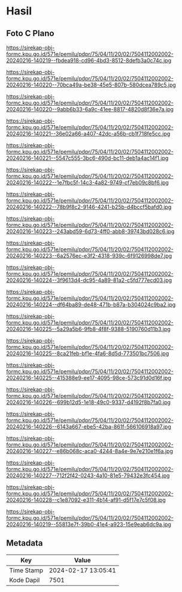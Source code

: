 # Hasil

## Foto C Plano

https://sirekap-obj-formc.kpu.go.id/571e/pemilu/pdpr/75/04/11/20/02/7504112002002-20240216-140219--fbdea918-cd96-4bd3-8512-8defb3a0c74c.jpg

https://sirekap-obj-formc.kpu.go.id/571e/pemilu/pdpr/75/04/11/20/02/7504112002002-20240216-140220--70bca49a-be38-45e5-807b-580dcea789c5.jpg

https://sirekap-obj-formc.kpu.go.id/571e/pemilu/pdpr/75/04/11/20/02/7504112002002-20240216-140220--9abb6b33-6a9c-41ee-8817-4820d8f36e7a.jpg

https://sirekap-obj-formc.kpu.go.id/571e/pemilu/pdpr/75/04/11/20/02/7504112002002-20240216-140221--36e02a66-a407-42dc-a56b-cb1f718fe5cc.jpg

https://sirekap-obj-formc.kpu.go.id/571e/pemilu/pdpr/75/04/11/20/02/7504112002002-20240216-140221--5547c555-3bc6-490d-bc11-deb1a4ac14f1.jpg

https://sirekap-obj-formc.kpu.go.id/571e/pemilu/pdpr/75/04/11/20/02/7504112002002-20240216-140222--1e7fbc5f-14c3-4a82-9749-cf7eb09c8bf6.jpg

https://sirekap-obj-formc.kpu.go.id/571e/pemilu/pdpr/75/04/11/20/02/7504112002002-20240216-140222--78b9f8c2-9146-4241-b25b-d4bccf5bafd0.jpg

https://sirekap-obj-formc.kpu.go.id/571e/pemilu/pdpr/75/04/11/20/02/7504112002002-20240216-140223--243abd59-6d73-4ff0-abb8-39743bd028c6.jpg

https://sirekap-obj-formc.kpu.go.id/571e/pemilu/pdpr/75/04/11/20/02/7504112002002-20240216-140223--6a2576ec-e3f2-4318-939c-6f9126998de7.jpg

https://sirekap-obj-formc.kpu.go.id/571e/pemilu/pdpr/75/04/11/20/02/7504112002002-20240216-140224--3f9613d4-dc95-4a89-81a2-c5fd777ecd03.jpg

https://sirekap-obj-formc.kpu.go.id/571e/pemilu/pdpr/75/04/11/20/02/7504112002002-20240216-140224--df64ba89-de48-471b-b87a-b304024c9ba2.jpg

https://sirekap-obj-formc.kpu.go.id/571e/pemilu/pdpr/75/04/11/20/02/7504112002002-20240216-140225--5a29a5b6-9fb8-4f8f-9388-5190760d11b3.jpg

https://sirekap-obj-formc.kpu.go.id/571e/pemilu/pdpr/75/04/11/20/02/7504112002002-20240216-140225--8ca21feb-bf1e-4fa6-8d5d-773501bc7506.jpg

https://sirekap-obj-formc.kpu.go.id/571e/pemilu/pdpr/75/04/11/20/02/7504112002002-20240216-140225--415388e9-ee17-4095-98ce-573c91d0d16f.jpg

https://sirekap-obj-formc.kpu.go.id/571e/pemilu/pdpr/75/04/11/20/02/7504112002002-20240216-140226--699b12d5-1e18-49c0-9337-d4192f8b7fa0.jpg

https://sirekap-obj-formc.kpu.go.id/571e/pemilu/pdpr/75/04/11/20/02/7504112002002-20240216-140226--6143a667-ebe5-42ba-861f-566106918a97.jpg

https://sirekap-obj-formc.kpu.go.id/571e/pemilu/pdpr/75/04/11/20/02/7504112002002-20240216-140227--e86b068c-aca0-4244-8a4e-9e7e210e1f6a.jpg

https://sirekap-obj-formc.kpu.go.id/571e/pemilu/pdpr/75/04/11/20/02/7504112002002-20240216-140227--712f2f42-0243-4a10-81e5-79432e3fc454.jpg

https://sirekap-obj-formc.kpu.go.id/571e/pemilu/pdpr/75/04/11/20/02/7504112002002-20240216-140228--c1e87092-e311-4b14-af91-d5f17e7c5f08.jpg

https://sirekap-obj-formc.kpu.go.id/571e/pemilu/pdpr/75/04/11/20/02/7504112002002-20240216-140219--55813e7f-39b0-41e4-a923-15e9eab6dc9a.jpg


## Metadata

| Key        | Value               |
| ---------- | ------------------- |
| Time Stamp | 2024-02-17 13:05:41 |
| Kode Dapil | 7501                |




